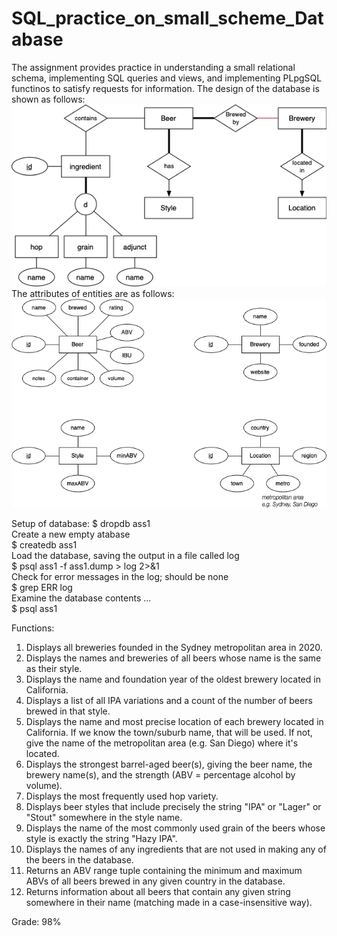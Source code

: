 # SQL_practice_on_small_scheme_Database
The assignment provides practice in understanding a small relational schema, implementing SQL queries and views, and implementing PLpgSQL functinos to satisfy requests for information.
The design of the database is shown as follows:
![Alt text](database_design.png)
The attributes of entities are as follows:
![Alt text](attributes_of_entities.png)

Setup of database:
$ dropdb ass1<br>
Create a new empty atabase<br>
$ createdb ass1<br>
Load the database, saving the output in a file called log<br>
$ psql ass1 -f ass1.dump > log 2>&1<br>
Check for error messages in the log; should be none<br>
$ grep ERR log<br>
Examine the database contents ...<br>
$ psql ass1<br>

Functions:
1. Displays all breweries founded in the Sydney metropolitan area in 2020.
2. Displays the names and breweries of all beers whose name is the same as their style.
3. Displays the name and foundation year of the oldest brewery located in California.
4. Displays a list of all IPA variations and a count of the number of beers brewed in that style.
5. Displays the name and most precise location of each brewery located in California. If we know the town/suburb name, that will be used. If not, give the name of the metropolitan area (e.g. San Diego) where it's located.
6. Displays the strongest barrel-aged beer(s), giving the beer name, the brewery name(s), and the strength (ABV = percentage alcohol by volume).
7. Displays the most frequently used hop variety.
8. Displays beer styles that include precisely the string "IPA" or "Lager" or "Stout" somewhere in the style name.
9. Displays the name of the most commonly used grain of the beers whose style is exactly the string "Hazy IPA".
10. Displays the names of any ingredients that are not used in making any of the beers in the database.
11. Returns an ABV range tuple containing the minimum and maximum ABVs of all beers brewed in any given country in the database.
12. Returns information about all beers that contain any given string somewhere in their name (matching made in a case-insensitive way).

Grade: 98%